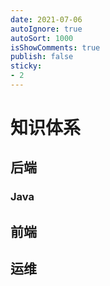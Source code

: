 ```yaml
---
date: 2021-07-06
autoIgnore: true
autoSort: 1000
isShowComments: true
publish: false
sticky:
- 2
---
```


# 知识体系

## 后端

### Java



## 前端


## 运维
